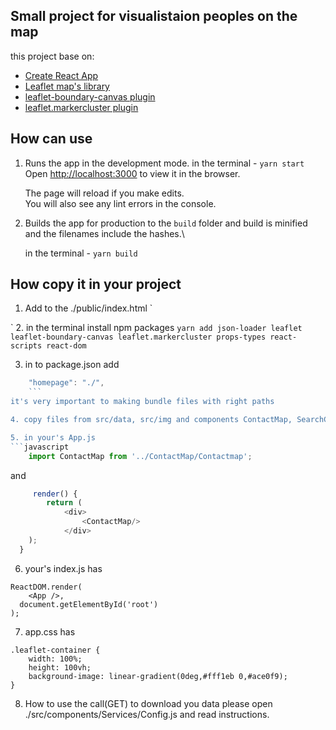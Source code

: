 ## Small project for visualistaion peoples on the map

this project base on:
- [Create React App](https://github.com/facebook/create-react-app)
- [Leaflet map's library](https://leafletjs.com)
- [leaflet-boundary-canvas plugin](https://github.com/aparshin/leaflet-boundary-canvas)
- [leaflet.markercluster plugin](https://github.com/Leaflet/Leaflet.markercluster)

## How can use
1. Runs the app in the development mode.
    in the terminal - `yarn start`
    Open [http://localhost:3000](http://localhost:3000) to view it in the browser.

    The page will reload if you make edits.\
    You will also see any lint errors in the console.

2.  Builds the app for production to the `build` folder and build is minified and the filenames 
    include the     hashes.\

    in the terminal  - `yarn build`

## How copy it in your project
1. Add to the ./public/index.html
`
    <link rel="stylesheet" href="https://unpkg.com/leaflet/dist/leaflet.css" />
    <link rel="stylesheet" href="https://unpkg.com/react-leaflet-markercluster/dist/styles.min.css"/>
    
`
2.  in the terminal install npm packages
    ```
    yarn add json-loader leaflet leaflet-boundary-canvas leaflet.markercluster props-types react-scripts react-dom
    ```   

3. in to package.json add 
```javascript
    "homepage": "./",
    ```
it's very important to making bundle files with right paths

4. copy files from src/data, src/img and components ContactMap, SearchControl, Services, Utils

5. in your's App.js 
```javascript
    import ContactMap from '../ContactMap/Contactmap';
```

and

```javascript
     render() {
        return (
            <div>
                <ContactMap/>
            </div>
    );
  }
```
6. your's index.js has 
```
ReactDOM.render(
    <App />,
  document.getElementById('root')
);
```
7. app.css has 
```
.leaflet-container {
    width: 100%;
    height: 100vh;
    background-image: linear-gradient(0deg,#fff1eb 0,#ace0f9);
}
```

8. How to use the call(GET) to download you data please open ./src/components/Services/Config.js
and read instructions.
